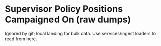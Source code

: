 # Supervisor Policy Positions Campaigned On (raw dumps)
Ignored by git; local landing for bulk data.
Use services/ingest loaders to read from here.